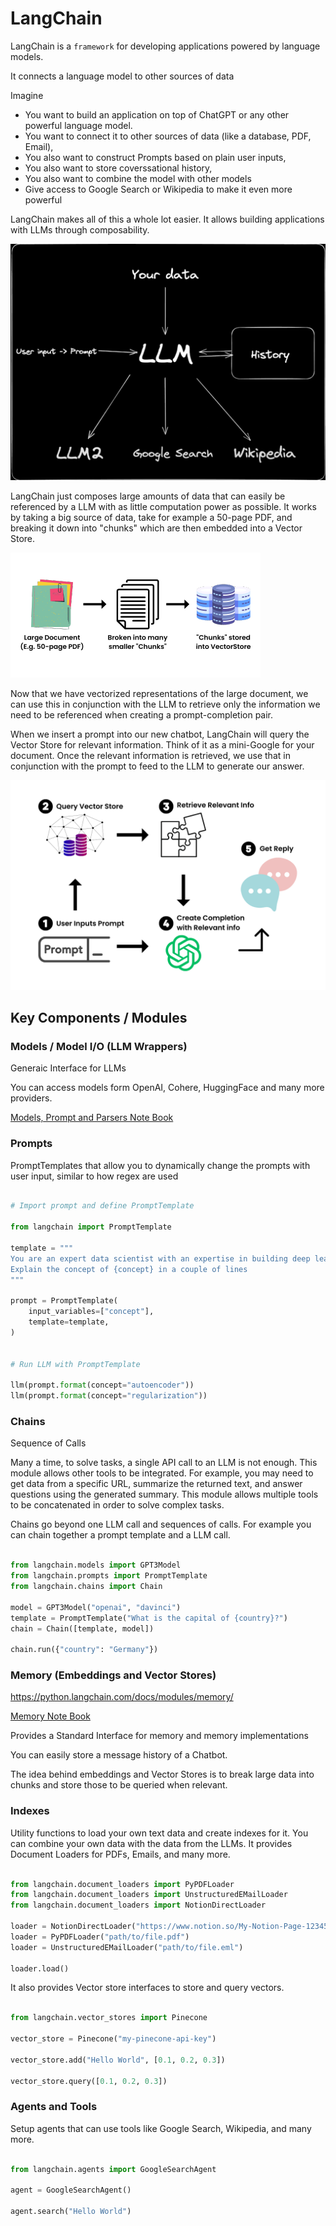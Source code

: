 # LangChain

LangChain is a `framework` for developing applications powered by language models.

It connects a language model to other sources of data

Imagine

- You want to build an application on top of ChatGPT or any other powerful language model.
- You want to connect it to other sources of data (like a database, PDF, Email),
- You also want to construct Prompts based on plain user inputs,
- You also want to store coverssational history,
- You also want to combine the model with other models
- Give access to Google Search or Wikipedia to make it even more powerful

LangChain makes all of this a whole lot easier. It allows building applications with LLMs through composability.

![Alt Text](images/LangChain1.png)

LangChain just composes large amounts of data that can easily be referenced by a LLM with as little computation power as possible. It works by taking a big source of data, take for example a 50-page PDF, and breaking it down into "chunks" which are then embedded into a Vector Store.

![Alt Text](images/LangChain2.png)

Now that we have vectorized representations of the large document, we can use this in conjunction with the LLM to retrieve only the information we need to be referenced when creating a prompt-completion pair.

When we insert a prompt into our new chatbot, LangChain will query the Vector Store for relevant information. Think of it as a mini-Google for your document. Once the relevant information is retrieved, we use that in conjunction with the prompt to feed to the LLM to generate our answer.

![Alt Text](images/LangChain3.png)

## Key Components / Modules

### Models / Model I/O (LLM Wrappers)

Generaic Interface for LLMs

You can access models form OpenAI, Cohere, HuggingFace and many more providers.

[Models, Prompt and Parsers Note Book](modules/L1_Model_prompt_parser.ipynb)

### Prompts

PromptTemplates that allow you to dynamically change the prompts with user input, similar to how regex are used

```python

# Import prompt and define PromptTemplate

from langchain import PromptTemplate

template = """
You are an expert data scientist with an expertise in building deep learning models.
Explain the concept of {concept} in a couple of lines
"""

prompt = PromptTemplate(
    input_variables=["concept"],
    template=template,
)


# Run LLM with PromptTemplate

llm(prompt.format(concept="autoencoder"))
llm(prompt.format(concept="regularization"))

```

### Chains

Sequence of Calls

Many a time, to solve tasks, a single API call to an LLM is not enough. This module allows other tools to be integrated. For example, you may need to get data from a specific URL, summarize the returned text, and answer questions using the generated summary. This module allows multiple tools to be concatenated in order to solve complex tasks.

Chains go beyond one LLM call and sequences of calls. For example you can chain together a prompt template and a LLM call.

```python

from langchain.models import GPT3Model
from langchain.prompts import PromptTemplate
from langchain.chains import Chain

model = GPT3Model("openai", "davinci")
template = PromptTemplate("What is the capital of {country}?")
chain = Chain([template, model])

chain.run({"country": "Germany"})
```

### Memory (Embeddings and Vector Stores)

https://python.langchain.com/docs/modules/memory/

[Memory Note Book](modules/L2_Memory.ipynb)

Provides a Standard Interface for memory and memory implementations

You can easily store a message history of a Chatbot.

The idea behind embeddings and Vector Stores is to break large data into chunks and store those to be queried when relevant.

### Indexes

Utility functions to load your own text data and create indexes for it.
You can combine your own data with the data from the LLMs.
It provides Document Loaders for PDFs, Emails, and many more.

```python

from langchain.document_loaders import PyPDFLoader
from langchain.document_loaders import UnstructuredEMailLoader
from langchain.document_loaders import NotionDirectLoader

loader = NotionDirectLoader("https://www.notion.so/My-Notion-Page-123456789")
loader = PyPDFLoader("path/to/file.pdf")
loader = UnstructuredEMailLoader("path/to/file.eml")

loader.load()

```

It also provides Vector store interfaces to store and query vectors.

```python

from langchain.vector_stores import Pinecone

vector_store = Pinecone("my-pinecone-api-key")

vector_store.add("Hello World", [0.1, 0.2, 0.3])

vector_store.query([0.1, 0.2, 0.3])

```

### Agents and Tools

Setup agents that can use tools like Google Search, Wikipedia, and many more.

```python

from langchain.agents import GoogleSearchAgent

agent = GoogleSearchAgent()

agent.search("Hello World")

```
